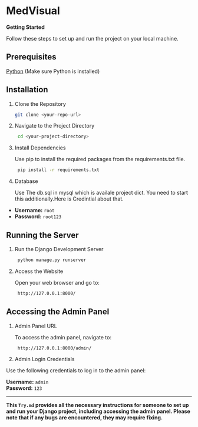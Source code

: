 # MedVisual
**Getting Started**

Follow these steps to set up and run the project on your local machine.

## Prerequisites

[Python](https://www.python.org/downloads/)
(Make sure Python is installed)

## Installation
1. Clone the Repository
    ```bash
    git clone <your-repo-url>
    ```
2. Navigate to the Project Directory

   ```bash
    cd <your-project-directory>
    ```

3. Install Dependencies

    Use pip to install the required packages from the requirements.txt file.

   ```bash
    pip install -r requirements.txt
    ```

4. Database

    Use The db.sql in mysql which is availale project dict. You need to start this additionally.Here is Credintial about that.
-    **Username:** `root`  
-    **Password:** `root123`


## Running the Server

1. Run the Django Development Server

   ```bash
    python manage.py runserver
    ```


2. Access the Website

    Open your web browser and go to:
   ```bash
    http://127.0.0.1:8000/
    ```


## Accessing the Admin Panel
1. Admin Panel URL

    To access the admin panel, navigate to:
   ```bash
    http://127.0.0.1:8000/admin/
    ```

2. Admin Login Credentials

Use the following credentials to log in to the admin panel:

**Username:** `admin`  
**Password:** `123`


---


**This `Try.md` provides all the necessary instructions for someone to set up and run your Django project, including accessing the admin panel. Please note that if any bugs are encountered, they may require fixing.**
